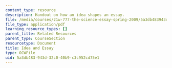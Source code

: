 ```yaml
---
content_type: resource
description: Handout on how an idea shapes an essay.
file: /media/courses/21w-777-the-science-essay-spring-2009/5a3db483943d32c040b9c3c952cd75e1_MIT21W_777s09_res03_idea.pdf
file_type: application/pdf
learning_resource_types: []
parent_title: Related Resources
parent_type: CourseSection
resourcetype: Document
title: Idea and Essay
type: OCWFile
uid: 5a3db483-943d-32c0-40b9-c3c952cd75e1
---
```

